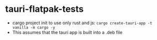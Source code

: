 # tauri-flatpak-tests

- cargo project init to use only rust and js: `cargo create-tauri-app -t vanilla -m cargo -y`
- This assumes that the tauri app is built into a .deb file
